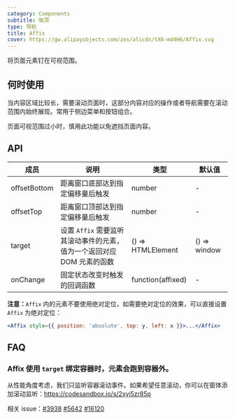 ```yaml
---
category: Components
subtitle: 吸顶
type: 导航
title: Affix
cover: https://gw.alipayobjects.com/zos/alicdn/tX6-md4H6/Affix.svg
---
```


将页面元素钉在可视范围。

## 何时使用

当内容区域比较长，需要滚动页面时，这部分内容对应的操作或者导航需要在滚动范围内始终展现。常用于侧边菜单和按钮组合。

页面可视范围过小时，慎用此功能以免遮挡页面内容。

## API

| 成员 | 说明 | 类型 | 默认值 |
| --- | --- | --- | --- |
| offsetBottom | 距离窗口底部达到指定偏移量后触发 | number | - |
| offsetTop | 距离窗口顶部达到指定偏移量后触发 | number | - |
| target | 设置 `Affix` 需要监听其滚动事件的元素，值为一个返回对应 DOM 元素的函数 | () => HTMLElement | () => window |
| onChange | 固定状态改变时触发的回调函数 | function(affixed) | - |

**注意：**`Affix` 内的元素不要使用绝对定位，如需要绝对定位的效果，可以直接设置 `Affix` 为绝对定位：

```jsx
<Affix style={{ position: 'absolute', top: y, left: x }}>...</Affix>
```

## FAQ

### Affix 使用 `target` 绑定容器时，元素会跑到容器外。

从性能角度考虑，我们只监听容器滚动事件。如果希望任意滚动，你可以在窗体添加滚动监听：<https://codesandbox.io/s/2xyj5zr85p>

相关 issue：[#3938](https://github.com/ant-design/ant-design/issues/3938) [#5642](https://github.com/ant-design/ant-design/issues/5642) [#16120](https://github.com/ant-design/ant-design/issues/16120)
